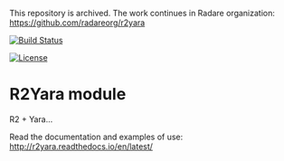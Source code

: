 This repository is archived. The work continues in Radare organization: https://github.com/radareorg/r2yara

[![Build Status](https://travis-ci.org/Yara-Rules/r2yara.svg)](https://travis-ci.org/Yara-Rules/r2yara)

[![License](https://img.shields.io/badge/License-BSD%203--Clause-blue.svg)](https://opensource.org/licenses/BSD-3-Clause)

# R2Yara module


R2 + Yara...

Read the documentation and examples of use: http://r2yara.readthedocs.io/en/latest/
